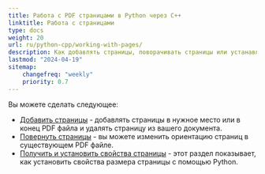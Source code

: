 ```yaml
---
title: Работа с PDF страницами в Python через C++
linktitle: Работа с страницами
type: docs
weight: 20
url: ru/python-cpp/working-with-pages/
description: Как добавлять страницы, поворачивать страницы или устанавливать размер страницы вы можете узнать в этом разделе. Aspose.PDF для Python через C++ объясняет вам все детали по этой теме.
lastmod: "2024-04-19"
sitemap:
    changefreq: "weekly"
    priority: 0.7
---
```


Вы можете сделать следующее:

- [Добавить страницы](/pdf/python-cpp/add-pages/) - добавлять страницы в нужное место или в конец PDF файла и удалять страницу из вашего документа.
- [Повернуть страницы](/pdf/python-cpp/rotate-pages/) - вы можете изменить ориентацию страниц в существующем PDF файле.
- [Получить и установить свойства страницы](/pdf/python-cpp/get-and-set-page-properties/) - этот раздел показывает, как установить свойства размера страницы с помощью Python.